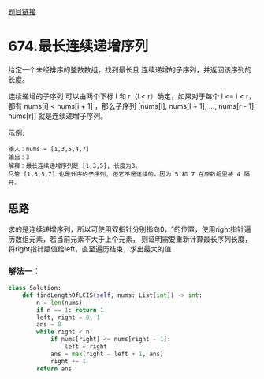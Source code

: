 [题目链接](https://leetcode-cn.com/problems/longest-continuous-increasing-subsequence/)
# 674.最长连续递增序列
给定一个未经排序的整数数组，找到最长且 连续递增的子序列，并返回该序列的长度。

连续递增的子序列 可以由两个下标 l 和 r（l < r）确定，如果对于每个 l <= i < r，都有 nums[i] < nums[i + 1] ，那么子序列 [nums[l], nums[l + 1], ..., nums[r - 1], nums[r]] 就是连续递增子序列。

示例:
```text
输入：nums = [1,3,5,4,7]
输出：3
解释：最长连续递增序列是 [1,3,5], 长度为3。
尽管 [1,3,5,7] 也是升序的子序列, 但它不是连续的，因为 5 和 7 在原数组里被 4 隔开。 
```


## 思路
求的是连续递增序列，所以可使用双指针分别指向0，1的位置，使用right指针遍历数组元素，若当前元素不大于上个元素，
则证明需要重新计算最长序列长度，将right指针赋值给left，直至遍历结束，求出最大的值
### 解法一：

```python
class Solution:
    def findLengthOfLCIS(self, nums: List[int]) -> int:
        n = len(nums)
        if n == 1: return 1
        left, right = 0, 1
        ans = 0
        while right < n:
            if nums[right] <= nums[right - 1]:
                left = right
            ans = max(right - left + 1, ans)
            right += 1
        return ans
```

